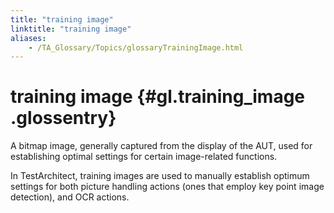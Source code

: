 ```yaml
--- 
title: "training image"
linktitle: "training image"
aliases: 
    - /TA_Glossary/Topics/glossaryTrainingImage.html
---
```

# training image {#gl.training_image .glossentry}

A bitmap image, generally captured from the display of the AUT, used for establishing optimal settings for certain image-related functions.

In TestArchitect, training images are used to manually establish optimum settings for both picture handling actions \(ones that employ key point image detection\), and OCR actions.

